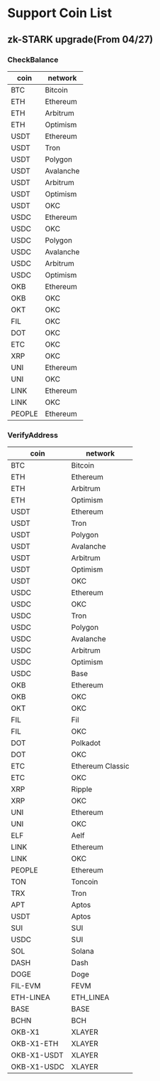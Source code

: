 # Support Coin List

## zk-STARK upgrade(From 04/27)

### CheckBalance

| coin   | network   |
|--------|-----------|
| BTC    | Bitcoin   |
| ETH    | Ethereum  |
| ETH    | Arbitrum  |
| ETH    | Optimism  |
| USDT   | Ethereum  |
| USDT   | Tron      |
| USDT   | Polygon   |
| USDT   | Avalanche |
| USDT   | Arbitrum  |
| USDT   | Optimism  |
| USDT   | OKC       |
| USDC   | Ethereum  |
| USDC   | OKC       |
| USDC   | Polygon   |
| USDC   | Avalanche |
| USDC   | Arbitrum  |
| USDC   | Optimism  |
| OKB    | Ethereum  |
| OKB    | OKC       |
| OKT    | OKC       |
| FIL    | OKC       |
| DOT    | OKC       |
| ETC    | OKC       |
| XRP    | OKC       |
| UNI    | Ethereum  |
| UNI    | OKC       |
| LINK   | Ethereum  |
| LINK   | OKC       |
| PEOPLE | Ethereum  |

### VerifyAddress

| coin        | network          |
|-------------|------------------|
| BTC         | Bitcoin          |
| ETH         | Ethereum         |
| ETH         | Arbitrum         |
| ETH         | Optimism         |
| USDT        | Ethereum         |
| USDT        | Tron             |
| USDT        | Polygon          |
| USDT        | Avalanche        |
| USDT        | Arbitrum         |
| USDT        | Optimism         |
| USDT        | OKC              |
| USDC        | Ethereum         |
| USDC        | OKC              |
| USDC        | Tron             |
| USDC        | Polygon          |
| USDC        | Avalanche        |
| USDC        | Arbitrum         |
| USDC        | Optimism         |
| USDC        | Base             |
| OKB         | Ethereum         |
| OKB         | OKC              |
| OKT         | OKC              |
| FIL         | Fil              |
| FIL         | OKC              |
| DOT         | Polkadot         |
| DOT         | OKC              |
| ETC         | Ethereum Classic |
| ETC         | OKC              |
| XRP         | Ripple           |
| XRP         | OKC              |
| UNI         | Ethereum         |
| UNI         | OKC              |
| ELF         | Aelf             |
| LINK        | Ethereum         |
| LINK        | OKC              |
| PEOPLE      | Ethereum         |
| TON         | Toncoin          |
| TRX         | Tron             |
| APT         | Aptos            |
| USDT        | Aptos            |
| SUI         | SUI              |
| USDC        | SUI              |
| SOL         | Solana           |
| DASH        | Dash             |
| DOGE        | Doge             |
| FIL-EVM     | FEVM             |
| ETH-LINEA   | ETH_LINEA        |
| BASE        | BASE             |
| BCHN        | BCH              |
| OKB-X1      | XLAYER           |
| OKB-X1-ETH  | XLAYER           |
| OKB-X1-USDT | XLAYER           |
| OKB-X1-USDC | XLAYER           |



